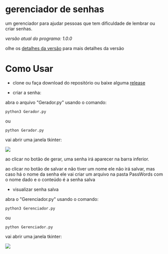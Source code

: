 # gerenciador de senhas
um gerenciador para ajudar pessoas que tem dificuldade de lembrar ou criar senhas.

*versão atual do programa: 1.0.0*

olhe os <a href="Version.md">detalhes da versão</a> para mais detalhes da versão

# Como Usar

* clone ou faça download do repositório ou baixe alguma <a href="https://github.com/Filipi565/gerenciador-de-senhas/releases">release</a>

* criar a senha:

abra o arquivo "Gerador.py" usando o comando:

```
python3 Gerador.py
```

ou

```
python Gerador.py
```

vai abrir uma janela tkinter:

<img src="https://img001.prntscr.com/file/img001/ZsVUPQshRwSLB-eXY3VxHw.png">

ao clicar no botão de gerar, uma senha irá aparecer na barra inferior.

ao clicar no botão de salvar e não tiver um nome ele não irá salvar, mas caso há o nome da senha ele vai criar um arquivo na pasta PassWords com o nome dado e o conteúdo é a senha salva

* visualizar senha salva

abra o "Gerenciador.py" usando o comando:

```
python3 Gerenciador.py
```

ou

```
python Gerenciador.py
```

vai abrir uma janela tkinter:

<img src="https://img001.prntscr.com/file/img001/Ywj-7MV4T0W_-2z1ENuMgA.png">
